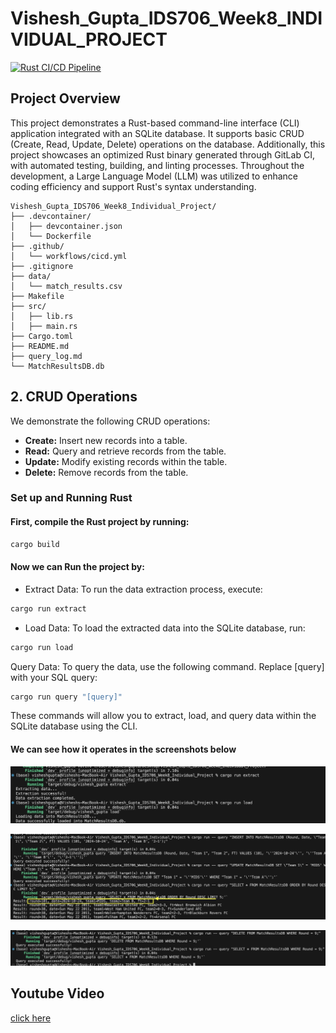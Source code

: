 # Vishesh_Gupta_IDS706_Week8_INDIVIDUAL_PROJECT

[![Rust CI/CD Pipeline](https://github.com/nogibjj/Vishesh_Gupta_IDS706_Week8_Individual_Project/actions/workflows/cicd.yml/badge.svg)](https://github.com/nogibjj/Vishesh_Gupta_IDS706_Week8_Individual_Project/actions/workflows/cicd.yml)

## Project Overview

This project demonstrates a Rust-based command-line interface (CLI) application integrated with an SQLite database. It supports basic CRUD (Create, Read, Update, Delete) operations on the database. Additionally, this project showcases an optimized Rust binary generated through GitLab CI, with automated testing, building, and linting processes. Throughout the development, a Large Language Model (LLM) was utilized to enhance coding efficiency and support Rust's syntax understanding.

```
Vishesh_Gupta_IDS706_Week8_Individual_Project/
├── .devcontainer/
│   ├── devcontainer.json
│   └── Dockerfile
├── .github/
│   └── workflows/cicd.yml
├── .gitignore
├── data/
│   └── match_results.csv
├── Makefile
├── src/
│   ├── lib.rs
│   ├── main.rs
├── Cargo.toml
├── README.md
├── query_log.md
└── MatchResultsDB.db
```

## 2. **CRUD Operations**
We demonstrate the following CRUD operations:
- **Create:** Insert new records into a table.
- **Read:** Query and retrieve records from the table.
- **Update:** Modify existing records within the table.
- **Delete:** Remove records from the table.

### Set up and Running Rust

#### First, compile the Rust project by running:
```bash
cargo build
```

#### Now we can Run the project by:
- Extract Data: To run the data extraction process, execute:
```bash
cargo run extract
```
- Load Data: To load the extracted data into the SQLite database, run:
```bash
cargo run load
```
Query Data: To query the data, use the following command. Replace [query] with your SQL query:
```bash
cargo run query "[query]"
```
These commands will allow you to extract, load, and query data within the SQLite database using the CLI.

#### We can see how it operates in the screenshots below

![Test Image 1](Rust_build.png)

![Test Image 2](Rust_Crud.png)

![Test Image 3](Rust_Delete.png)

## Youtube Video
[click here](https://youtu.be/44Nw-jnQYmM)
